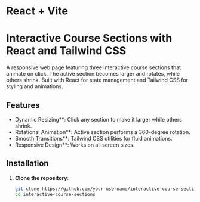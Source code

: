 # React + Vite

# Interactive Course Sections with React and Tailwind CSS


A responsive web page featuring three interactive course sections that animate on click. The active section becomes larger and rotates, while others shrink. Built with React for state management and Tailwind CSS for styling and animations.

## Features

- Dynamic Resizing**: Click any section to make it larger while others shrink.
- Rotational Animation**: Active section performs a 360-degree rotation.
- Smooth Transitions**: Tailwind CSS utilities for fluid animations.
- Responsive Design**: Works on all screen sizes.

## Installation

1. **Clone the repository**:
   ```bash
   git clone https://github.com/your-username/interactive-course-sections.git
   cd interactive-course-sections
